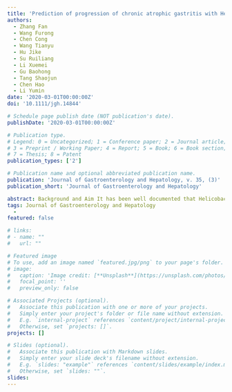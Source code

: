 ```yaml
---
title: 'Prediction of progression of chronic atrophic gastritis with Helicobacter pylori and poor prognosis of gastric cancer by CYP3A4'
authors:
  - Zhang Fan
  - Wang Furong
  - Chen Cong
  - Wang Tianyu
  - Hu Jike
  - Su Ruiliang
  - Li Xuemei
  - Gu Baohong
  - Tang Shaojun
  - Chen Hao
  - Li Yumin
date: '2020-03-01T00:00:00Z'
doi: '10.1111/jgh.14844'

# Schedule page publish date (NOT publication's date).
publishDate: '2020-03-01T00:00:00Z'

# Publication type.
# Legend: 0 = Uncategorized; 1 = Conference paper; 2 = Journal article;
# 3 = Preprint / Working Paper; 4 = Report; 5 = Book; 6 = Book section;
# 7 = Thesis; 8 = Patent
publication_types: ['2']

# Publication name and optional abbreviated publication name.
publication: 'Journal of Gastroenterology and Hepatology, v. 35, (3)'
publication_short: 'Journal of Gastroenterology and Hepatology'

abstract: Background and Aim It has been well documented that Helicobacter pylori (H. pylori) infection is a risk factor for aggravating gastric mucosal atrophy. However, the exact molecular mechanism mediating this process is not fully elucidated. The purpose of this study was to identify biomarkers, which may predict the risk for progression of chronic atrophic gastritis (CAG) with H. pylori. Methods GSE27411 was downloaded from the Gene Expression Omnibus. The differentially expressed genes (DEGs) between H. pylori-infected samples without CAG and H. pylori-infected CAG samples were analyzed. Gene Ontology and pathway enrichment analyses were performed, followed by protein–protein interaction network construction. We used immunohistochemistry analysis to identify DEGs in 20 chronic gastritis, 20 CAG, and 22 gastric cancer (GC) specimens. Results A total of 303 upregulated and 26 downregulated DEGs were identified. The pathways enriched by upregulated DEGs were mainly related to fat digestion and absorption, peroxisome proliferator-activated receptor signaling pathway, and chemical carcinogenesis. Cytochrome P450, family 3, subfamily A, polypeptide 4 (CYP3A4) had the highest degrees in protein–protein interaction network. Moreover, the positive rates of CYP3A4 protein expression in chronic gastritis, CAG, and GC were 10% (2/20), 55% (11/20), and 77.3% (17/22), respectively (P < 0.001). The Kaplan–Meier analysis revealed that elevated expression of CYP3A4 was significantly associated with worse overall survival and first progression, respectively (P < 0.0001). Conclusion According to the findings of this study, the expression of CYP3A4 might be related to the potential carcinogenic transformation of CAG to GC. Therefore, CYP3A4 may be biomarkers to predict progression of CAG and poor prognosis of gastric cancer.
tags: Journal of Gastroenterology and Hepatology
  - 
featured: false

# links:
# - name: ""
#   url: ""

# Featured image
# To use, add an image named `featured.jpg/png` to your page's folder.
# image:
#   caption: 'Image credit: [**Unsplash**](https://unsplash.com/photos/jdD8gXaTZsc)'
#   focal_point: ''
#   preview_only: false

# Associated Projects (optional).
#   Associate this publication with one or more of your projects.
#   Simply enter your project's folder or file name without extension.
#   E.g. `internal-project` references `content/project/internal-project/index.md`.
#   Otherwise, set `projects: []`.
projects: []

# Slides (optional).
#   Associate this publication with Markdown slides.
#   Simply enter your slide deck's filename without extension.
#   E.g. `slides: "example"` references `content/slides/example/index.md`.
#   Otherwise, set `slides: ""`.
slides:
---
```


